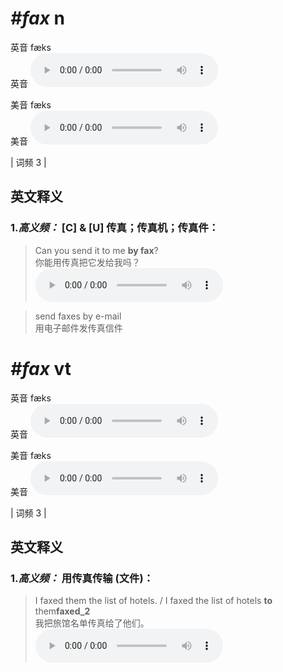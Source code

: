 # ***\#fax*** n
英音 fæks  
英音
<audio src="./media/fax-B.aac" controls="controls"></audio>

美音 fæks  
美音
<audio src="./media/fax.aac" controls="controls"></audio>



| 词频 3 |  

英文释义
---
### 1.*高义频：* **[C] & [U] 传真；传真机；传真件：**  

 > Can you send it to me **by fax**?  
 > 你能用传真把它发给我吗？    
<audio src="./media/fax-2.aac" controls="controls"></audio>

 > send faxes by e-mail  
 > 用电子邮件发传真信件    


# ***\#fax*** vt
英音 fæks  
英音
<audio src="./media/fax-B.aac" controls="controls"></audio>

美音 fæks  
美音
<audio src="./media/fax.aac" controls="controls"></audio>



| 词频 3 |  

英文释义
---
### 1.*高义频：* **用传真传输 (文件)：**  

 > I faxed them the list of hotels. / I faxed the list of hotels **to** them**faxed_2**  
 > 我把旅馆名单传真给了他们。    
<audio src="./media/fax-4.aac" controls="controls"></audio>


